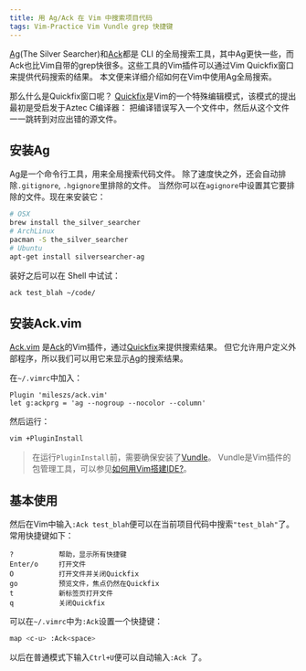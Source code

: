 ```yaml
---
title: 用 Ag/Ack 在 Vim 中搜索项目代码
tags: Vim-Practice Vim Vundle grep 快捷键
---
```


[Ag][ag](The Silver Searcher)和[Ack][ack]都是 CLI 的全局搜索工具，其中Ag更快一些，而Ack也比Vim自带的grep快很多。这些工具的Vim插件可以通过Vim Quickfix窗口来提供代码搜索的结果。
本文便来详细介绍如何在Vim中使用Ag全局搜索。

那么什么是Quickfix窗口呢？
[Quickfix][quickfix]是Vim的一个特殊编辑模式，该模式的提出最初是受启发于Aztec C编译器：
把编译错误写入一个文件中，然后从这个文件一一跳转到对应出错的源文件。

<!--more-->

## 安装Ag

Ag是一个命令行工具，用来全局搜索代码文件。
除了速度快之外，还会自动排除`.gitignore`, `.hgignore`里排除的文件。
当然你可以在`agignore`中设置其它要排除的文件。现在来安装它：

```bash
# OSX
brew install the_silver_searcher
# ArchLinux
pacman -S the_silver_searcher
# Ubuntu
apt-get install silversearcher-ag
```

装好之后可以在 Shell 中试试：

```bash
ack test_blah ~/code/
```

## 安装Ack.vim

[Ack.vim][ack.vim] 是[Ack][ack]的Vim插件，通过[Quickfix][quickfix]来提供搜索结果。
但它允许用户定义外部程序，所以我们可以用它来显示[Ag][ag]的搜索结果。

在`~/.vimrc`中加入：

```vim
Plugin 'mileszs/ack.vim'
let g:ackprg = 'ag --nogroup --nocolor --column'
```

然后运行：

```bash
vim +PluginInstall
```

> 在运行`PluginInstall`前，需要确保安装了[Vundle][vundle]。
> Vundle是Vim插件的包管理工具，可以参见[如何用Vim搭建IDE?][vim-ide]。

## 基本使用

然后在Vim中输入`:Ack test_blah`便可以在当前项目代码中搜索`"test_blah"`了。
常用快捷键如下：

```
?           帮助，显示所有快捷键
Enter/o     打开文件
O           打开文件并关闭Quickfix
go          预览文件，焦点仍然在Quickfix
t           新标签页打开文件
q           关闭Quickfix
```

可以在`~/.vimrc`中为`:Ack`设置一个快捷键：

```bash
map <c-u> :Ack<space>
```

以后在普通模式下输入`Ctrl+U`便可以自动输入`:Ack `了。

[ag]: http://en.wikipedia.org/wiki/Silver
[ack]: http://beyondgrep.com/
[ack.vim]: https://github.com/mileszs/ack.vim
[quickfix]: http://vimdoc.sourceforge.net/htmldoc/quickfix.html#quickfix
[vundle]: github.com/gmarik/vundle
[vim-ide]: /2015/11/04/vim-ide.html

